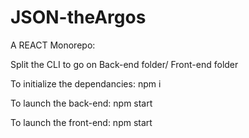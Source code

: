 # JSON-theArgos

A REACT Monorepo:

Split the CLI to go on Back-end folder/ Front-end folder

To initialize the dependancies: npm i

To launch the back-end: npm start

To launch the front-end: npm start
